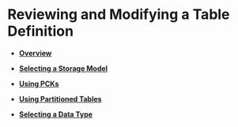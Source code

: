 # Reviewing and Modifying a Table Definition<a name="EN-US_TOPIC_0289900185"></a>

-   **[Overview](reviewing-and-modifying-a-table-definition-overview.md)**  

-   **[Selecting a Storage Model](reviewing-and-modifying-a-table-definition-selecting-a-storage-model.md)**  

-   **[Using PCKs](using-pcks.md)**  

-   **[Using Partitioned Tables](using-partitioned-tables.md)**  

-   **[Selecting a Data Type](reviewing-and-modifying-a-table-definition-selecting-a-data-type.md)**  


